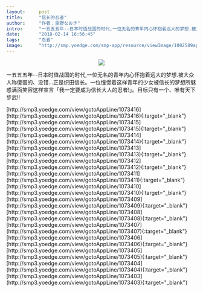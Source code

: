 ```yaml
---
layout:     post
title:      "信长的忍者"
author:     "作者：重野なおき"
intro:      "一五五五年--日本时值战国的时代,一位无名的青年内心怀抱着远大的梦想.被大众人称傻蛋的、没错...正是织田信长。一位憧憬着这样青年的少女被信长的梦想所魅惑满面笑容这样宣言「我一定要成为信长大人的忍者!」。目标只有一个、唯有天下步武!!"
date:       "2018-02-14 16:56:45"
tags:       "忍者"
image:      "http://smp.yoedge.com/smp-app/resource/viewImage/1002589appline.png"
---
```

<div style="text-align: center">
<p><img src="http://smp.yoedge.com/smp-app/resource/viewImage/1002589appline.png"/></p>
</div>
<p class="post-meta">
<span>一五五五年--日本时值战国的时代,一位无名的青年内心怀抱着远大的梦想.被大众人称傻蛋的、没错...正是织田信长。一位憧憬着这样青年的少女被信长的梦想所魅惑满面笑容这样宣言「我一定要成为信长大人的忍者!」。目标只有一个、唯有天下步武!!</span>
</p>
[http://smp3.yoedge.com/view/gotoAppLine/1073416](http://smp3.yoedge.com/view/gotoAppLine/1073416){:target="_blank"}
[http://smp3.yoedge.com/view/gotoAppLine/1073415](http://smp3.yoedge.com/view/gotoAppLine/1073415){:target="_blank"}
[http://smp3.yoedge.com/view/gotoAppLine/1073414](http://smp3.yoedge.com/view/gotoAppLine/1073414){:target="_blank"}
[http://smp3.yoedge.com/view/gotoAppLine/1073413](http://smp3.yoedge.com/view/gotoAppLine/1073413){:target="_blank"}
[http://smp3.yoedge.com/view/gotoAppLine/1073412](http://smp3.yoedge.com/view/gotoAppLine/1073412){:target="_blank"}
[http://smp3.yoedge.com/view/gotoAppLine/1073411](http://smp3.yoedge.com/view/gotoAppLine/1073411){:target="_blank"}
[http://smp3.yoedge.com/view/gotoAppLine/1073410](http://smp3.yoedge.com/view/gotoAppLine/1073410){:target="_blank"}
[http://smp3.yoedge.com/view/gotoAppLine/1073409](http://smp3.yoedge.com/view/gotoAppLine/1073409){:target="_blank"}
[http://smp3.yoedge.com/view/gotoAppLine/1073408](http://smp3.yoedge.com/view/gotoAppLine/1073408){:target="_blank"}
[http://smp3.yoedge.com/view/gotoAppLine/1073407](http://smp3.yoedge.com/view/gotoAppLine/1073407){:target="_blank"}
[http://smp3.yoedge.com/view/gotoAppLine/1073406](http://smp3.yoedge.com/view/gotoAppLine/1073406){:target="_blank"}
[http://smp3.yoedge.com/view/gotoAppLine/1073405](http://smp3.yoedge.com/view/gotoAppLine/1073405){:target="_blank"}
[http://smp3.yoedge.com/view/gotoAppLine/1073404](http://smp3.yoedge.com/view/gotoAppLine/1073404){:target="_blank"}
[http://smp3.yoedge.com/view/gotoAppLine/1073403](http://smp3.yoedge.com/view/gotoAppLine/1073403){:target="_blank"}


